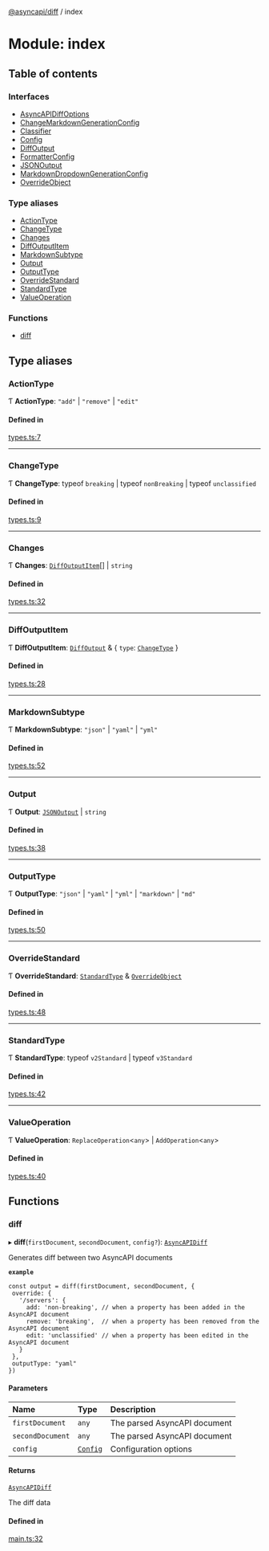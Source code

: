 [@asyncapi/diff](../README.md) / index

# Module: index

## Table of contents

### Interfaces

- [AsyncAPIDiffOptions](../interfaces/index.AsyncAPIDiffOptions.md)
- [ChangeMarkdownGenerationConfig](../interfaces/index.ChangeMarkdownGenerationConfig.md)
- [Classifier](../interfaces/index.Classifier.md)
- [Config](../interfaces/index.Config.md)
- [DiffOutput](../interfaces/index.DiffOutput.md)
- [FormatterConfig](../interfaces/index.FormatterConfig.md)
- [JSONOutput](../interfaces/index.JSONOutput.md)
- [MarkdownDropdownGenerationConfig](../interfaces/index.MarkdownDropdownGenerationConfig.md)
- [OverrideObject](../interfaces/index.OverrideObject.md)

### Type aliases

- [ActionType](index.md#actiontype)
- [ChangeType](index.md#changetype)
- [Changes](index.md#changes)
- [DiffOutputItem](index.md#diffoutputitem)
- [MarkdownSubtype](index.md#markdownsubtype)
- [Output](index.md#output)
- [OutputType](index.md#outputtype)
- [OverrideStandard](index.md#overridestandard)
- [StandardType](index.md#standardtype)
- [ValueOperation](index.md#valueoperation)

### Functions

- [diff](index.md#diff)

## Type aliases

### ActionType

Ƭ **ActionType**: ``"add"`` \| ``"remove"`` \| ``"edit"``

#### Defined in

[types.ts:7](https://github.com/asyncapi/diff/blob/6fcfb89/src/types.ts#L7)

___

### ChangeType

Ƭ **ChangeType**: typeof `breaking` \| typeof `nonBreaking` \| typeof `unclassified`

#### Defined in

[types.ts:9](https://github.com/asyncapi/diff/blob/6fcfb89/src/types.ts#L9)

___

### Changes

Ƭ **Changes**: [`DiffOutputItem`](index.md#diffoutputitem)[] \| `string`

#### Defined in

[types.ts:32](https://github.com/asyncapi/diff/blob/6fcfb89/src/types.ts#L32)

___

### DiffOutputItem

Ƭ **DiffOutputItem**: [`DiffOutput`](../interfaces/index.DiffOutput.md) & { `type`: [`ChangeType`](index.md#changetype)  }

#### Defined in

[types.ts:28](https://github.com/asyncapi/diff/blob/6fcfb89/src/types.ts#L28)

___

### MarkdownSubtype

Ƭ **MarkdownSubtype**: ``"json"`` \| ``"yaml"`` \| ``"yml"``

#### Defined in

[types.ts:52](https://github.com/asyncapi/diff/blob/6fcfb89/src/types.ts#L52)

___

### Output

Ƭ **Output**: [`JSONOutput`](../interfaces/index.JSONOutput.md) \| `string`

#### Defined in

[types.ts:38](https://github.com/asyncapi/diff/blob/6fcfb89/src/types.ts#L38)

___

### OutputType

Ƭ **OutputType**: ``"json"`` \| ``"yaml"`` \| ``"yml"`` \| ``"markdown"`` \| ``"md"``

#### Defined in

[types.ts:50](https://github.com/asyncapi/diff/blob/6fcfb89/src/types.ts#L50)

___

### OverrideStandard

Ƭ **OverrideStandard**: [`StandardType`](index.md#standardtype) & [`OverrideObject`](../interfaces/index.OverrideObject.md)

#### Defined in

[types.ts:48](https://github.com/asyncapi/diff/blob/6fcfb89/src/types.ts#L48)

___

### StandardType

Ƭ **StandardType**: typeof `v2Standard` \| typeof `v3Standard`

#### Defined in

[types.ts:42](https://github.com/asyncapi/diff/blob/6fcfb89/src/types.ts#L42)

___

### ValueOperation

Ƭ **ValueOperation**: `ReplaceOperation`<`any`\> \| `AddOperation`<`any`\>

#### Defined in

[types.ts:40](https://github.com/asyncapi/diff/blob/6fcfb89/src/types.ts#L40)

## Functions

### diff

▸ **diff**(`firstDocument`, `secondDocument`, `config?`): [`AsyncAPIDiff`](../classes/asyncapidiff.AsyncAPIDiff.md)

Generates diff between two AsyncAPI documents

**`example`**
```
const output = diff(firstDocument, secondDocument, {
 override: {
   '/servers': {
     add: 'non-breaking', // when a property has been added in the AsyncAPI document
     remove: 'breaking',  // when a property has been removed from the AsyncAPI document
     edit: 'unclassified' // when a property has been edited in the AsyncAPI document
   }
 },
 outputType: "yaml"
})
```

#### Parameters

| Name | Type | Description |
| :------ | :------ | :------ |
| `firstDocument` | `any` | The parsed AsyncAPI document |
| `secondDocument` | `any` | The parsed AsyncAPI document |
| `config` | [`Config`](../interfaces/index.Config.md) | Configuration options |

#### Returns

[`AsyncAPIDiff`](../classes/asyncapidiff.AsyncAPIDiff.md)

The diff data

#### Defined in

[main.ts:32](https://github.com/asyncapi/diff/blob/6fcfb89/src/main.ts#L32)

